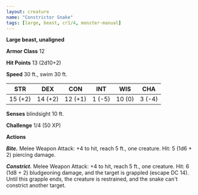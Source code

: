 ```yaml
---
layout: creature
name: "Constrictor Snake"
tags: [large, beast, cr1/4, monster-manual]
---
```


**Large beast, unaligned**

**Armor Class** 12

**Hit Points** 13 (2d10+2)

**Speed** 30 ft., swim 30 ft.

|   STR   |   DEX   |   CON   |   INT   |   WIS   |   CHA   |
|:-----:|:-----:|:-----:|:-----:|:-----:|:-----:|
| 15 (+2) | 14 (+2) | 12 (+1) | 1 (-5) | 10 (0) | 3 (-4) |

**Senses** blindsight 10 ft.

**Challenge** 1/4 (50 XP)

**Actions**

***Bite.*** Melee Weapon Attack: +4 to hit, reach 5 ft., one creature. Hit: 5 (1d6 + 2) piercing damage.

***Constrict.*** Melee Weapon Attack: +4 to hit, reach 5 ft., one creature. Hit: 6 (1d8 + 2) bludgeoning damage, and the target is grappled (escape DC 14). Until this grapple ends, the creature is restrained, and the snake can't constrict another target.

